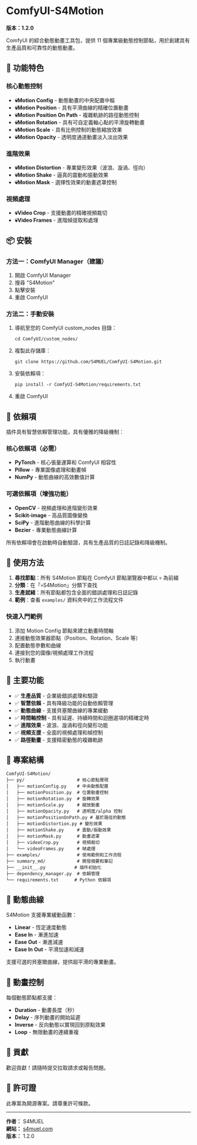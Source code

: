 # ComfyUI-S4Motion

**版本：1.2.0**

ComfyUI 的綜合動態動畫工具包，提供 11 個專業級動態控制節點，用於創建具有生產品質和可靠性的動態動畫。

## 🚀 功能特色

### 核心動態控制
- **💀Motion Config** - 動態動畫的中央配置中樞
- **💀Motion Position** - 具有平滑曲線的精確位置動畫
- **💀Motion Position On Path** - 複雜軌跡的路徑動態控制
- **💀Motion Rotation** - 具有可自定義軸心點的平滑旋轉動畫
- **💀Motion Scale** - 具有比例控制的動態縮放效果
- **💀Motion Opacity** - 透明度通道動畫淡入淡出效果

### 進階效果
- **💀Motion Distortion** - 專業變形效果（波浪、漩渦、徑向）
- **💀Motion Shake** - 逼真的震動和振動效果
- **💀Motion Mask** - 選擇性效果的動畫遮罩控制

### 視頻處理
- **💀Video Crop** - 支援動畫的精確視頻裁切
- **💀Video Frames** - 進階幀提取和處理

## 📦 安裝

### 方法一：ComfyUI Manager（建議）
1. 開啟 ComfyUI Manager
2. 搜尋 "S4Motion" 
3. 點擊安裝
4. 重啟 ComfyUI

### 方法二：手動安裝
1. 導航至您的 ComfyUI custom_nodes 目錄：
   ```
   cd ComfyUI/custom_nodes/
   ```
2. 複製此存儲庫：
   ```
   git clone https://github.com/S4MUEL/ComfyUI-S4Motion.git
   ```
3. 安裝依賴項：
   ```
   pip install -r ComfyUI-S4Motion/requirements.txt
   ```
4. 重啟 ComfyUI

## 🔧 依賴項

插件具有智慧依賴管理功能，具有優雅的降級機制：

### 核心依賴項（必需）
- **PyTorch** - 核心張量運算和 ComfyUI 相容性
- **Pillow** - 專業圖像處理和動畫幀
- **NumPy** - 動態曲線的高效數值計算

### 可選依賴項（增強功能）
- **OpenCV** - 視頻處理和進階變形效果
- **Scikit-image** - 高品質圖像變換
- **SciPy** - 進階動態曲線的科學計算
- **Bezier** - 專業動態曲線計算

所有依賴項會在啟動時自動驗證，具有生產品質的日誌記錄和降級機制。

## 📖 使用方法

1. **尋找節點**：所有 S4Motion 節點在 ComfyUI 節點瀏覽器中都以 💀 為前綴
2. **分類**：在「💀S4Motion」分類下查找
3. **生產就緒**：所有節點都包含全面的錯誤處理和日誌記錄
4. **範例**：查看 `examples/` 資料夾中的工作流程文件

### 快速入門範例
1. 添加 Motion Config 節點來建立動畫時間軸
2. 連接動態效果器節點（Position、Rotation、Scale 等）
3. 配置動態參數和曲線
4. 連接到您的圖像/視頻處理工作流程
5. 執行動畫

## 🎯 主要功能

- ✅ **生產品質** - 企業級錯誤處理和驗證
- ✅ **智慧依賴** - 具有降級功能的自動依賴管理
- ✅ **動態曲線** - 支援貝塞爾曲線的專業緩動
- ✅ **時間軸控制** - 具有延遲、持續時間和迴圈選項的精確定時
- ✅ **進階效果** - 波浪、漩渦和徑向變形功能
- ✅ **視頻支援** - 全面的視頻處理和幀控制
- ✅ **路徑動畫** - 支援精密動態的複雜軌跡

## 📁 專案結構

```
ComfyUI-S4Motion/
├── py/                    # 核心節點實現
│   ├── motionConfig.py    # 中央動態配置
│   ├── motionPosition.py  # 位置動畫控制
│   ├── motionRotation.py  # 旋轉效果
│   ├── motionScale.py     # 縮放動畫
│   ├── motionOpacity.py   # 透明度/alpha 控制
│   ├── motionPositionOnPath.py # 基於路徑的動態
│   ├── motionDistortion.py # 變形效果
│   ├── motionShake.py     # 震動/振動效果
│   ├── motionMask.py      # 動畫遮罩
│   ├── videoCrop.py       # 視頻裁切
│   └── videoFrames.py     # 幀處理
├── examples/              # 使用範例和工作流程
├── summary_md/            # 開發摘要和筆記
├── __init__.py           # 插件初始化
├── dependency_manager.py  # 依賴管理
└── requirements.txt      # Python 依賴項
```

## 🎨 動態曲線

S4Motion 支援專業緩動函數：
- **Linear** - 恆定速度動態
- **Ease In** - 漸進加速
- **Ease Out** - 漸進減速  
- **Ease In Out** - 平滑加速和減速

支援可選的貝塞爾曲線，提供超平滑的專業動畫。

## 🔄 動畫控制

每個動態節點都支援：
- **Duration** - 動畫長度（秒）
- **Delay** - 序列動畫的開始延遲
- **Inverse** - 反向動態以實現回到原點效果
- **Loop** - 無限動畫的連續重複

## 🤝 貢獻

歡迎貢獻！請隨時提交拉取請求或報告問題。

## 📜 許可證

此專案為開源專案。請尊重許可條款。

---

**作者：** S4MUEL  
**網站：** [s4muel.com](https://s4muel.com)  
**版本：** 1.2.0